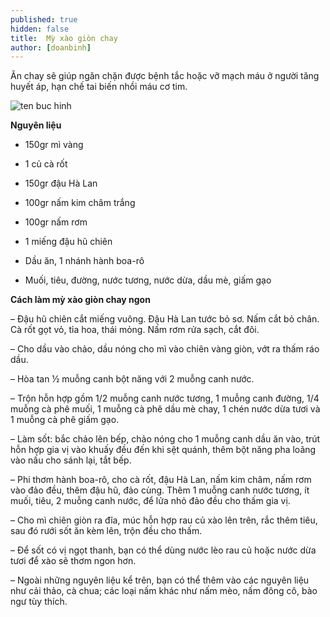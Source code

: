 ```yaml
---
published: true
hidden: false
title:  Mỳ xào giòn chay
author: [doanbinh] 
---
```

Ăn chay sẽ giúp ngăn chặn được bệnh tắc hoặc vỡ mạch máu ở người tăng huyết áp, hạn chế tai biến nhồi máu cơ tim.

![ten buc hinh](https://monngonmoingay.com/wp-content/uploads/2015/08/IMG_9063_3-mi-xao-gion-chay.png "ten buc hinh")

**Nguyên liệu**

+ 150gr mì vàng

+ 1 củ cà rốt

+ 150gr đậu Hà Lan

+ 100gr nấm kim châm trắng

+ 100gr nấm rơm

+ 1 miếng đậu hũ chiên

+ Dầu ăn, 1 nhánh hành boa-rô

+ Muối, tiêu, đường, nước tương, nước dừa, dầu mè, giấm gạo

**Cách làm mỳ xào giòn chay ngon**

– Đậu hũ chiên cắt miếng vuông. Đậu Hà Lan tước bỏ sơ. Nấm cắt bỏ chân. Cà rốt gọt vỏ, tỉa hoa, thái mỏng. Nấm rơm rửa sạch, cắt đôi.

– Cho dầu vào chảo, dầu nóng cho mì vào chiên vàng giòn, vớt ra thấm ráo dầu.

– Hòa tan ½ muỗng canh bột năng với 2 muỗng canh nước.

– Trộn hỗn hợp gồm 1/2 muỗng canh nước tương, 1 muỗng canh đường, 1/4 muỗng cà phê muối, 1 muỗng cà phê dầu mè chay, 1 chén nước dừa tươi và 1 muỗng cà phê giấm gạo.

– Làm sốt: bắc chảo lên bếp, chảo nóng cho 1 muỗng canh dầu ăn vào, trút hỗn hợp gia vị vào khuấy đều đến khi sệt quánh, thêm bột năng pha loãng vào nấu cho sánh lại, tắt bếp.

– Phi thơm hành boa-rô, cho cà rốt, đậu Hà Lan, nấm kim châm, nấm rơm vào đảo đều, thêm đậu hũ, đảo cùng. Thêm 1 muỗng canh nước tương, ít muối, tiêu, 2 muỗng canh nước, để lửa nhỏ đảo đều cho thấm gia vị.

– Cho mì chiên giòn ra đĩa, múc hỗn hợp rau củ xào lên trên, rắc thêm tiêu, sau đó rưới sốt ăn kèm lên, trộn đều cho thấm.

– Để sốt có vị ngọt thanh, bạn có thể dùng nước lèo rau củ hoặc nước dừa tươi để xào sẽ thơm ngon hơn.

– Ngoài những nguyên liệu kể trên, bạn có thể thêm vào các nguyên liệu như cải thảo, cà chua; các loại nấm khác như nấm mèo, nấm đông cô, bào ngư tùy thích.
